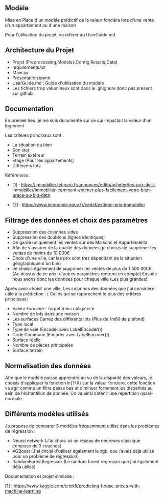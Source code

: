## Modèle

Mise en Place d'un modèle prédictif de la valeur foncière lors d'une vente d'un appartement ou d'une maison

Pour l'utilisation du projet, se référer au UserGuide.md

## Architecture du Projet

- Projet (Preprocessing,Modeles,Config,Results,Data)
- requirements.txt
- Main.py
- Presentation.ipynb
- UserGuide.md : Guide d'utilisation du modèle
- Les fichiers trop volumineux sont dans le .gitignore donc pas présent sur github

## Documentation

En premier lieu, je me suis documenté sur ce qui impactait la valeur d'un logement

Les critères principaux sont :
 - La situation du bien
 - Son état
 - Terrain extéreur
 - Étage (Pour les appartements)
 - Différents lots

Références :

 - [1] : https://immobilier.lefigaro.fr/annonces/edito/acheter/les-prix-de-l-immobilier/immobilier-comment-estimer-plus-facilement-votre-bien-grace-au-big-data

 - [2] : https://www.economie.gouv.fr/cedef/estimer-prix-immobilier

## Filtrage des données et choix des paramètres

 - Suppression des colonnes vides
 - Suppression des doublons (lignes identiques)
 - On garde uniquement les ventes sur des Maisons et Appartements
 - Afin de s'assurer de la qualité des données, je choisis de supprimer les ventes de moins de 10 000€
 - Choix d'une ville, car les prix sont très dépendant de la situation géographique d'un bien
 - Je choisis également de supprimer les ventes de plus de 1 500 000€ (Au dessus de ce prix, d'autres paramètres rentrent en compte)
 Ensuite nous avons donc les données pour chaque ville (Les plus grandes)

Après avoir choisit une ville,
Les colonnes des données que j'ai considéré utile à la prédiction :
( Celles qui se rapprochent le plus des critères principaux)

- Valeur Foncière : Target donc obligatoire
- Nombre de lots dans une maison 
- Les surfaces Carrez des différents lots (Plus de 1m80 de plafond)
- Type local
- Type de voie (Encoder avec LabelEncoder())
- Code Commune (Encoder avec LabelEncoder())
- Surface réelle
- Nombre de pièces principales
- Surface terrain

## Normalisation des données

Afin que le modèle puisse apprendre au vu de la disparité des valeurs, je choisis d'appliquer la fonction ln(1+X) sur la valeur fonciere,
cette fonction va agir comme un filtre passe bas et diminuer fortement les disparités au sein de l'échantillon de donnée. On va ainsi obtenir une répartition quasi-normale.

## Différents modèles utilisés

 Je propose de comparer 3 modèles fréquemment utilisé dans les problèmes de régression :

 - Neural network (J'ai choisi ici un réseau de neurones classique composé de 3 couches)
 - XGBoost (J'ai choisi d'utiliser également le xgb, que j'avais déjà utilisé pour un problème de régression)
 - RandomForestRegressor (Le random forest regressor que j'ai également déjà utilisé)

 Documentation et projet similaire :

 [1] : https://www.kaggle.com/erick5/predicting-house-prices-with-machine-learning
 



